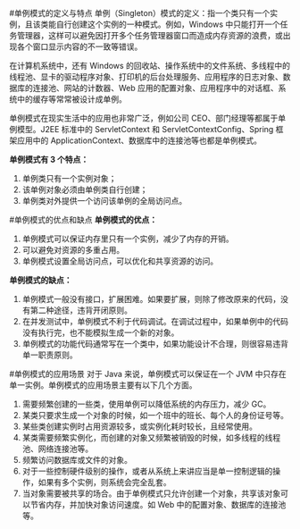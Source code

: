 #单例模式的定义与特点
单例（Singleton）模式的定义：指一个类只有一个实例，且该类能自行创建这个实例的一种模式。例如，Windows 中只能打开一个任务管理器，这样可以避免因打开多个任务管理器窗口而造成内存资源的浪费，或出现各个窗口显示内容的不一致等错误。

在计算机系统中，还有 Windows 的回收站、操作系统中的文件系统、多线程中的线程池、显卡的驱动程序对象、打印机的后台处理服务、应用程序的日志对象、数据库的连接池、网站的计数器、Web 应用的配置对象、应用程序中的对话框、系统中的缓存等常常被设计成单例。

单例模式在现实生活中的应用也非常广泛，例如公司 CEO、部门经理等都属于单例模型。J2EE 标准中的 ServletContext 和 ServletContextConfig、Spring 框架应用中的 ApplicationContext、数据库中的连接池等也都是单例模式。

**单例模式有 3 个特点：**
1. 单例类只有一个实例对象；
2. 该单例对象必须由单例类自行创建；
3. 单例类对外提供一个访问该单例的全局访问点。

#单例模式的优点和缺点
**单例模式的优点：**
1. 单例模式可以保证内存里只有一个实例，减少了内存的开销。
2. 可以避免对资源的多重占用。
3. 单例模式设置全局访问点，可以优化和共享资源的访问。

**单例模式的缺点：**
1. 单例模式一般没有接口，扩展困难。如果要扩展，则除了修改原来的代码，没有第二种途径，违背开闭原则。
2. 在并发测试中，单例模式不利于代码调试。在调试过程中，如果单例中的代码没有执行完，也不能模拟生成一个新的对象。
3. 单例模式的功能代码通常写在一个类中，如果功能设计不合理，则很容易违背单一职责原则。

#单例模式的应用场景
对于 Java 来说，单例模式可以保证在一个 JVM 中只存在单一实例。单例模式的应用场景主要有以下几个方面。
1. 需要频繁创建的一些类，使用单例可以降低系统的内存压力，减少 GC。
2. 某类只要求生成一个对象的时候，如一个班中的班长、每个人的身份证号等。
3. 某些类创建实例时占用资源较多，或实例化耗时较长，且经常使用。
4. 某类需要频繁实例化，而创建的对象又频繁被销毁的时候，如多线程的线程池、网络连接池等。
5. 频繁访问数据库或文件的对象。
6. 对于一些控制硬件级别的操作，或者从系统上来讲应当是单一控制逻辑的操作，如果有多个实例，则系统会完全乱套。
7. 当对象需要被共享的场合。由于单例模式只允许创建一个对象，共享该对象可以节省内存，并加快对象访问速度。如 Web 中的配置对象、数据库的连接池等。
